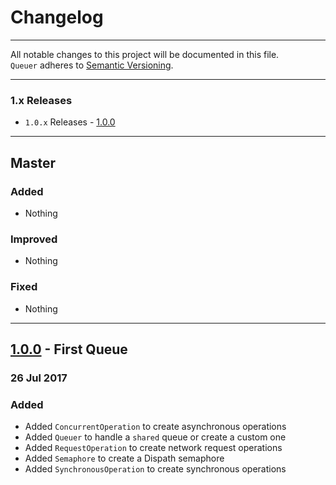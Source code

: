 Changelog
=========

---

All notable changes to this project will be documented in this file.<br>
`Queuer` adheres to [Semantic Versioning](http://semver.org/).

---

### 1.x Releases
- `1.0.x` Releases - [1.0.0](#100---first-queue)

---

## Master
### Added
- Nothing

### Improved
- Nothing

### Fixed
- Nothing

---

## [1.0.0](https://github.com/FabrizioBrancati/Queuer/releases/tag/v1.0.0) - First Queue
### 26 Jul 2017
### Added
- Added `ConcurrentOperation` to create asynchronous operations
- Added `Queuer` to handle a `shared` queue or create a custom one
- Added `RequestOperation` to create network request operations
- Added `Semaphore` to create a Dispath semaphore
- Added `SynchronousOperation` to create synchronous operations
